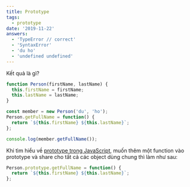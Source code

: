 ```yaml
---
title: Prototype
tags:
  - prototype
date: '2019-11-22'
answers:
  - 'TypeError // correct'
  - 'SyntaxError'
  - 'du ho'
  - 'undefined undefined'
---
```


Kết quả là gì?

```javascript
function Person(firstName, lastName) {
  this.firstName = firstName;
  this.lastName = lastName;
}

const member = new Person('du', 'ho');
Person.getFullName = function() {
  return `${this.firstName} ${this.lastName}`;
};

console.log(member.getFullName());
```

<!-- explanation -->

Khi tìm hiểu về [prototype trong JavaScript](https://duthaho.com/blogs/prototype-in-javascript), muốn thêm một function vào prototype và share cho tất cả các object dùng chung thì làm như sau:

```javascript
Person.prototype.getFullName = function() {
  return `${this.firstName} ${this.lastName}`;
};
```

